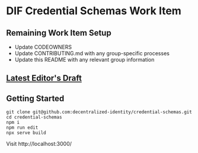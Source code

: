 # DIF Credential Schemas Work Item

## Remaining Work Item Setup

- Update CODEOWNERS
- Update CONTRIBUTING.md with any group-specific processes
- Update this README with any relevant group information 

## [Latest Editor's Draft](https://identity.foundation/credential-schemas/)

## Getting Started

```
git clone git@github.com:decentralized-identity/credential-schemas.git
cd credential-schemas
npm i
npm run edit
npx serve build
```

Visit http://localhost:3000/
